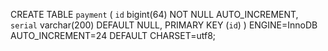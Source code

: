 CREATE TABLE `payment` (
  `id` bigint(64) NOT NULL AUTO_INCREMENT,
  `serial` varchar(200) DEFAULT NULL,
  PRIMARY KEY (`id`)
) ENGINE=InnoDB AUTO_INCREMENT=24 DEFAULT CHARSET=utf8;